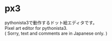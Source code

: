 # px3
pythonista3で動作するドット絵エディタです。  
Pixel art editor for pythonista3.  
( Sorry, text and comments are in Japanese only. )
